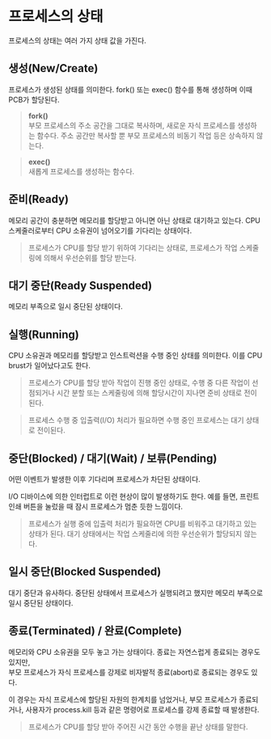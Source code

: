 # 프로세스의 상태
프로세스의 상태는 여러 가지 상태 값을 가진다.

## 생성(New/Create)
프로세스가 생성된 상태를 의미한다. fork() 또는 exec() 함수를 통해 생성하며 이때 PCB가 할당된다.

> **fork()** <br/>
부모 프로세스의 주소 공간을 그대로 복사하며, 새로운 자식 프로세스를 생성하는 함수다. 주소 공간만 복사할 뿐 부모 프로세스의 비동기 작업 등은 상속하지 않는다.

> **exec()** <br/>
새롭게 프로세스를 생성하는 함수다.

## 준비(Ready)
메모리 공간이 충분하면 메모리를 할당받고 아니면 아닌 상태로 대기하고 있는다. CPU 스케줄러로부터 CPU 소유권이 넘어오기를 기다리는 상태이다.

> 프로세스가 CPU를 할당 받기 위하여 기다리는 상태로, 프로세스가 작업 스케줄링에 의해서 우선순위를 할당 받는다.

## 대기 중단(Ready Suspended)
메모리 부족으로 일시 중단된 상태이다.

## 실행(Running)
CPU 소유권과 메모리를 할당받고 인스트럭션을 수행 중인 상태를 의미한다. 이를 CPU brust가 일어났다고도 한다.

> 프로세스가 CPU를 할당 받아 작업이 진행 중인 상태로, 수행 중 다른 작업이 선점되거나 시간 분할 또는 스케줄링에 의해 할당시간이 지나면 준비 상태로 전이된다.

> 프로세스 수행 중 입출력(I/O) 처리가 필요하면 수행 중인 프로세스는 대기 상태로 전이된다.

## 중단(Blocked) / 대기(Wait) / 보류(Pending)
어떤 이벤트가 발생한 이후 기다리며 프로세스가 차단된 상태이다.

I/O 디바이스에 의한 인터럽트로 이런 현상이 많이 발생하기도 한다. 예를 들면, 프린트 인쇄 버튼을 눌렀을 때 잠시 프로세스가 멈춘 듯한 느낌이다.

> 프로세스가 실행 중에 입출력 처리가 필요하면 CPU를 비워주고 대기하고 있는 상태가 된다.
> 대기 상태에서는 작업 스케줄리에 의한 우선순위가 할당되지 않는다.

## 일시 중단(Blocked Suspended)
대기 중단과 유사하다. 중단된 상태에서 프로세스가 실행되려고 했지만 메모리 부족으로 일시 중단된 상태이다.

## 종료(Terminated) / 완료(Complete)
메모리와 CPU 소유권을 모두 놓고 가는 상태이다. 종료는 자연스럽게 종료되는 경우도 있지만, <br/>
부모 프로세스가 자식 프로세스를 강제로 비자발적 종료(abort)로 종료되는 경우도 있다.

이 경우는 자식 프로세스에 할당된 자원의 한계치를 넘었거나, 부모 프로세스가 종료되거나, 사용자가 process.kill 등과 같은 명령어로 프로세스를 강제 종료할 때 발생한다.

> 프로세스가 CPU를 할당 받아 주어진 시간 동안 수행을 끝난 상태를 말한다.
